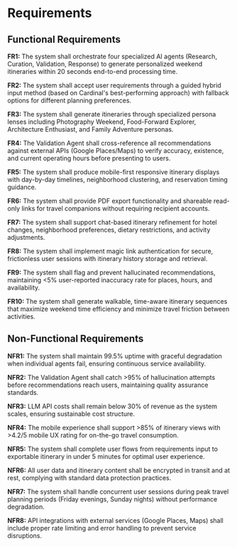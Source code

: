 # Requirements

## Functional Requirements

**FR1:** The system shall orchestrate four specialized AI agents (Research, Curation, Validation, Response) to generate personalized weekend itineraries within 20 seconds end-to-end processing time.

**FR2:** The system shall accept user requirements through a guided hybrid input method (based on Cardinal's best-performing approach) with fallback options for different planning preferences.

**FR3:** The system shall generate itineraries through specialized persona lenses including Photography Weekend, Food-Forward Explorer, Architecture Enthusiast, and Family Adventure personas.

**FR4:** The Validation Agent shall cross-reference all recommendations against external APIs (Google Places/Maps) to verify accuracy, existence, and current operating hours before presenting to users.

**FR5:** The system shall produce mobile-first responsive itinerary displays with day-by-day timelines, neighborhood clustering, and reservation timing guidance.

**FR6:** The system shall provide PDF export functionality and shareable read-only links for travel companions without requiring recipient accounts.

**FR7:** The system shall support chat-based itinerary refinement for hotel changes, neighborhood preferences, dietary restrictions, and activity adjustments.

**FR8:** The system shall implement magic link authentication for secure, frictionless user sessions with itinerary history storage and retrieval.

**FR9:** The system shall flag and prevent hallucinated recommendations, maintaining <5% user-reported inaccuracy rate for places, hours, and availability.

**FR10:** The system shall generate walkable, time-aware itinerary sequences that maximize weekend time efficiency and minimize travel friction between activities.

## Non-Functional Requirements

**NFR1:** The system shall maintain 99.5% uptime with graceful degradation when individual agents fail, ensuring continuous service availability.

**NFR2:** The Validation Agent shall catch >95% of hallucination attempts before recommendations reach users, maintaining quality assurance standards.

**NFR3:** LLM API costs shall remain below 30% of revenue as the system scales, ensuring sustainable cost structure.

**NFR4:** The mobile experience shall support >85% of itinerary views with >4.2/5 mobile UX rating for on-the-go travel consumption.

**NFR5:** The system shall complete user flows from requirements input to exportable itinerary in under 5 minutes for optimal user experience.

**NFR6:** All user data and itinerary content shall be encrypted in transit and at rest, complying with standard data protection practices.

**NFR7:** The system shall handle concurrent user sessions during peak travel planning periods (Friday evenings, Sunday nights) without performance degradation.

**NFR8:** API integrations with external services (Google Places, Maps) shall include proper rate limiting and error handling to prevent service disruptions.
